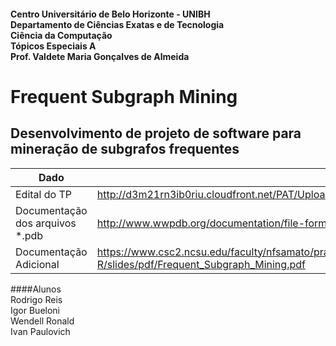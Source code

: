 #### Centro Universitário de Belo Horizonte - UNIBH<br>Departamento de Ciências Exatas e de Tecnologia<br>Ciência da Computação<br>Tópicos Especiais A<br>Prof. Valdete Maria Gonçalves de Almeida

# Frequent Subgraph Mining

## Desenvolvimento de projeto de software para mineração de subgrafos frequentes

Dado  | Link
------------ | -------------
Edital do TP | http://d3m21rn3ib0riu.cloudfront.net/PAT/Upload/1911877/FaseIIImodelagem_20170405200950.pdf
Documentação dos arquivos *.pdb | http://www.wwpdb.org/documentation/file-format-content/format33/sect9.html#ATOM
Documentação Adicional |  https://www.csc2.ncsu.edu/faculty/nfsamato/practical-graph-mining-with-R/slides/pdf/Frequent_Subgraph_Mining.pdf

####Alunos<br>Rodrigo Reis<br>Igor Bueloni<br>Wendell Ronald<br>Ivan Paulovich
